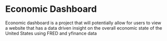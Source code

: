 # Economic Dashboard

Economic dashboard is a project that will potentially allow for users to view a website that has a data driven insight on the
overall economic state of the United States using FRED and yfinance data
